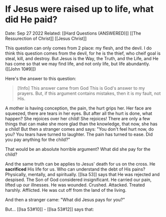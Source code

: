 # If Jesus were raised up to life, what did He paid?
Date: Sep 27 2022
Related: [[Hard Questions (ANSWERED)]] [[The Ressurection of Christ]] [[Jesus Christ]]

This question can only comes from 2 place: my flesh, and the devil. I do think this question comes from the devil, for he is the thief, who cheif goal is steal, kill, and destroy. But Jesus is the Way, the Truth, and the Life, and He has come so that we may find life, and not only life, but life abundantly. ([[John 10#9]])

Here's the answer to this question:
> [!Info] This answer came from God
> This is God's answer to my prayers. But, if this argument contains mistakes, then it is my fault, not His.

A mother is having conception, the pain, the hurt grips her. Her face are squeezed, there are tears in her eyes. But after all the hurt is done, what happen? She rejoices over her child! She rejoices! There are only a few things that can make she more glad than the knowledge, that now, she has a child! But then a stranger comes and says: "You don't feel hurt now, do you? You tears have turned to laughter. The pain has turned to ease. Did you pay anything for the child?"

That would be an absolute horrible argument? What did she pay for the child?

And the same truth can be applies to Jesus' death for us on the cross. He **sacrificed** His life for us. Who can understand the debt of His pains? Physically, mentally, and spiritually. [[Isa 53]] says that He was rejected and despised. The Son of God considered insignificant. He carried our pain, lifted up our illnesses. He was wounded. Crushed. Attacked. Treated harshly. Afflicted. He was cut off from the land of the living.

And then a stranger came: "What did Jesus pays for you?"

But... [[Isa 53#10]] - [[Isa 53#12]] says that: